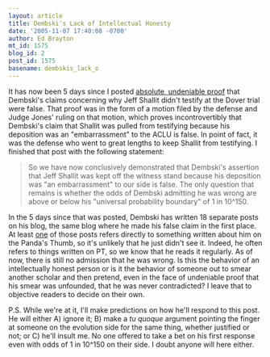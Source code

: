 ```yaml
---
layout: article
title: Dembski's Lack of Intellectual Honesty
date: '2005-11-07 17:40:08 -0700'
author: Ed Brayton
mt_id: 1575
blog_id: 2
post_id: 1575
basename: dembskis_lack_o
---
```

It has now been 5 days since I posted [absolute, undeniable proof](http://www.stcynic.com/blog/archives/2005/11/update_on_dembski_and_shallit_1.php) that Dembski's claims concerning why Jeff Shallit didn't testify at the Dover trial were false. That proof was in the form of a motion filed by the defense and Judge Jones' ruling on that motion, which proves incontrovertibly that Dembski's claim that Shallit was pulled from testifying because his deposition was an "embarrassment" to the ACLU is false. In point of fact, it was the defense who went to great lengths to keep Shallit from testifying. I finished that post with the following statement:

> So we have now conclusively demonstrated that Dembski's assertion that Jeff Shallit was kept off the witness stand because his deposition was "an embarrassment" to our side is false. The only question that remains is whether the odds of Dembski admitting he was wrong are above or below his "universal probability boundary" of 1 in 10^150.

In the 5 days since that was posted, Dembski has written 18 separate posts on his blog, the same blog where he made his false claim in the first place. At least [one](http://www.uncommondescent.com/index.php/archives/459) of those posts refers directly to something written about him on the Panda's Thumb, so it's unlikely that he just didn't see it. Indeed, he often refers to things written on PT, so we know that he reads it regularly. As of now, there is still no admission that he was wrong. Is this the behavior of an intellectually honest person or is it the behavior of someone out to smear another scholar and then pretend, even in the face of undeniable proof that his smear was unfounded, that he was never contradicted? I leave that to objective readers to decide on their own. 

P.S. While we're at it, I'll make predictions on how he'll respond to this post. He will either A) ignore it; B) make a _tu quoque_ argument pointing the finger at someone on the evolution side for the same thing, whether justified or not; or C) he'll insult me. No one offered to take a bet on his first response even with odds of 1 in 10^150 on their side. I doubt anyone will here either.

